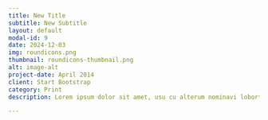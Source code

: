 ```yaml
---
title: New Title
subtitle: New Subtitle
layout: default
modal-id: 9
date: 2024-12-03
img: roundicons.png
thumbnail: roundicons-thumbnail.png
alt: image-alt
project-date: April 2014
client: Start Bootstrap
category: Print
description: Lorem ipsum dolor sit amet, usu cu alterum nominavi lobortis. At duo novum diceret. Tantas apeirian vix et, usu sanctus postulant inciderint ut, populo diceret necessitatibus in vim. Cu eum dicam feugiat noluisse.

---
```

